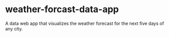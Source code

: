 # weather-forcast-data-app
A data web app that visualizes the weather forecast for the next five days of any city.


